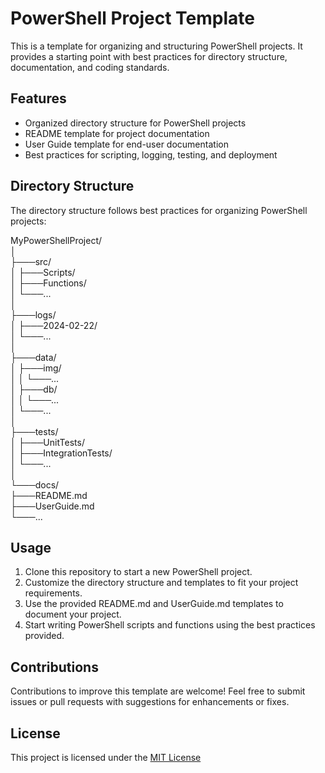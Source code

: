 # PowerShell Project Template

This is a template for organizing and structuring PowerShell projects. It provides a starting point with best practices for directory structure, documentation, and coding standards.

## Features

- Organized directory structure for PowerShell projects
- README template for project documentation
- User Guide template for end-user documentation
- Best practices for scripting, logging, testing, and deployment

## Directory Structure

The directory structure follows best practices for organizing PowerShell projects:

MyPowerShellProject/<br>
│<br>
├───src/<br>
│ ├───Scripts/<br>
│ ├───Functions/<br>
│ └───...<br>
│<br>
├───logs/<br>
│ ├───2024-02-22/<br>
│ └───...<br>
│<br>
├───data/<br>
│ ├───img/<br>
│ │ └───...<br>
│ ├───db/<br>
│ │ └───...<br>
│ └───...<br>
│<br>
├───tests/<br>
│ ├───UnitTests/<br>
│ ├───IntegrationTests/<br>
│ └───...<br>
│<br>
└───docs/<br>
├───README.md<br>
├───UserGuide.md<br>
└───...<br>

## Usage

1. Clone this repository to start a new PowerShell project.
2. Customize the directory structure and templates to fit your project requirements.
3. Use the provided README.md and UserGuide.md templates to document your project.
4. Start writing PowerShell scripts and functions using the best practices provided.

## Contributions

Contributions to improve this template are welcome! Feel free to submit issues or pull requests with suggestions for enhancements or fixes.

## License

This project is licensed under the [MIT License](https://mit-license.org/)
